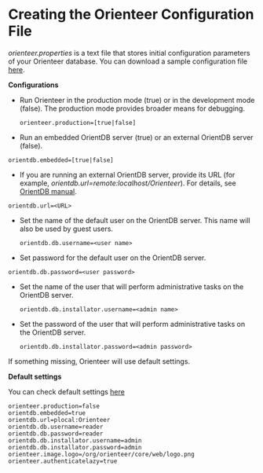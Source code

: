 # Creating the Orienteer Configuration File

*orienteer.properties* is a text file that stores initial configuration parameters of your Orienteer database. You can download a sample configuration file [here](https://github.com/OrienteerDW/Orienteer/blob/master/orienteer.properties). 

**Configurations**

* Run Orienteer in the production mode (true) or in the development mode (false). The production mode provides broader means for debugging. 

  `orienteer.production=[true|false]` 
*  Run an embedded OrientDB server (true) or an external OrientDB server (false).
  
  `orientdb.embedded=[true|false]`
*  If you are running an external OrientDB server, provide its URL (for example, *orientdb.url=remote:localhost/Orienteer*).  For details, see [OrientDB manual](http://orientdb.com/docs/last/Concepts.html#database-url).

  `orientdb.url=<URL>`

* Set the name of the default user on the OrientDB server. This name will also be used by guest users. 

  `orientdb.db.username=<user name>` 
* Set password for the default user on the OrientDB server. 
 
 `orientdb.db.password=<user password>`
* Set the name of the user that will perform administrative tasks on the OrientDB server.
   
   `orientdb.db.installator.username=<admin name>` 
*  Set the password of the user that will perform administrative tasks on the OrientDB server.
   
   `orientdb.db.installator.password=<admin password>`

If something missing, Orienteer will use default settings.

**Default settings**

You can check default settings [here](https://github.com/OrienteerDW/Orienteer/blob/master/orienteer-core/src/main/resources/orienteer-default.properties)

```
orienteer.production=false
orientdb.embedded=true
orientdb.url=plocal:Orienteer
orientdb.db.username=reader
orientdb.db.password=reader
orientdb.db.installator.username=admin
orientdb.db.installator.password=admin
orienteer.image.logo=/org/orienteer/core/web/logo.png
orienteer.authenticatelazy=true
```